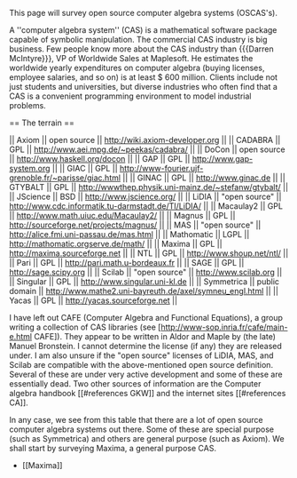 This page will survey open source computer algebra systems (OSCAS's).


A ''computer algebra system'' (CAS) is a mathematical software package capable of symbolic manipulation. 
The commercial CAS industry is big business. Few people know more about the CAS industry than
{{{Darren McIntyre}}}, VP of Worldwide Sales at Maplesoft. He estimates the worldwide yearly expenditures on computer algebra (buying licenses, employee salaries, and so on) is at least $ 600 million. Clients include not just students and universities, but diverse industries who often find that a CAS is a convenient programming environment to model industrial problems.


== The terrain ==

|| Axiom   || open source    || http://wiki.axiom-developer.org ||
|| CADABRA  || GPL  || http://www.aei.mpg.de/~peekas/cadabra/ ||
|| DoCon   || open source    || http://www.haskell.org/docon ||
|| GAP     || GPL   || http://www.gap-system.org ||
|| GIAC  || GPL  || http://www-fourier.ujf-grenoble.fr/~parisse/giac.html ||
|| GINAC  || GPL   ||  http://www.ginac.de ||
|| GTYBALT || GPL || http://wwwthep.physik.uni-mainz.de/~stefanw/gtybalt/ ||
|| JScience || BSD || http://www.jscience.org/ ||
|| LiDIA || "open source" || http://www.cdc.informatik.tu-darmstadt.de/TI/LiDIA/ ||
|| Macaulay2  ||  GPL ||  http://www.math.uiuc.edu/Macaulay2/ ||
|| Magnus  ||   GPL   ||   http://sourceforge.net/projects/magnus/ ||
|| MAS  || "open source"  || http://alice.fmi.uni-passau.de/mas.html ||
|| Mathomatic  ||  LGPL  || http://mathomatic.orgserve.de/math/ ||
|| Maxima  ||   GPL   || http://maxima.sourceforge.net ||
|| NTL   ||  GPL    || http://www.shoup.net/ntl/ ||
|| Pari    || GPL    || http://pari.math.u-bordeaux.fr ||
|| SAGE  ||  GPL  || http://sage.scipy.org ||
|| Scilab  ||  "open source"  || http://www.scilab.org ||
|| Singular  ||  GPL  || http://www.singular.uni-kl.de ||
|| Symmetrica  ||  public domain  || http://www.mathe2.uni-bayreuth.de/axel/symneu_engl.html ||
|| Yacas   ||   GPL     || http://yacas.sourceforge.net ||

I have left out CAFE (Computer Algebra and Functional Equations), 
a group writing a collection of CAS libraries 
(see  [http://www-sop.inria.fr/cafe/main-e.html CAFE]).
They appear to be written in Aldor and Maple by (the late)
Manuel Bronstein. I cannot determine the license (if any) 
they are released under. I am also unsure if the 
"open source" licenses of LiDIA, MAS, and Scilab are compatible with the
above-mentioned open source definition.
Several of these are under very active development and some of these
are essentially dead. Two other sources of information are
the Computer algebra handbook [[#references GKW]] and the internet sites
[[#references CA]].

In any case, we see from this table that there are a lot of 
open source computer algebra systems out there.
Some of these are special purpose (such as Symmetrica) and others are
general purpose (such as Axiom).
We shall start by surveying Maxima, a general purpose CAS.

 * [[Maxima]]

